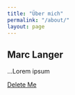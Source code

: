 ```yaml
---
title: "Über mich"
permalink: "/about/"
layout: page
---
```


## Marc Langer

...Lorem ipsum

[Delete Me](/deleteme)